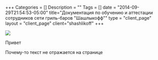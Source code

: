 +++
Categories = []
Description = ""
Tags = []
date = "2014-09-29T21:54:53-05:00"
title="Документация по обучению и аттестации сотрудников сети гриль-баров \"Шашлыкофф\""
type = "client_page"
layout = "client_page"
client="shashlikoff"
+++

<img src='https://franshiza.ru/files/ninajnr/07.04/.jpg'/> 

Привет

Почему-то текст не отражается на странице